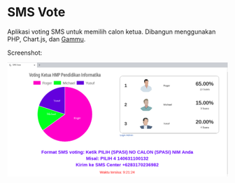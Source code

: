 # SMS Vote
Aplikasi voting SMS untuk memilih calon ketua.
Dibangun menggunakan PHP, Chart.js, dan [Gammu](https://wammu.eu/gammu/).

Screenshot:

![alt text](https://raw.githubusercontent.com/yusufmalikul/smsvote/master/smsvote%20screenshot.png "SMS Vote Screenshot")
